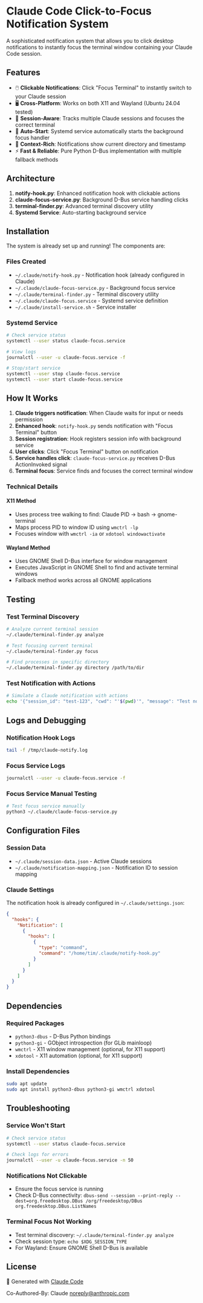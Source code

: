 # Claude Code Click-to-Focus Notification System

A sophisticated notification system that allows you to click desktop notifications to instantly focus the terminal window containing your Claude Code session.

## Features

- 🖱️ **Clickable Notifications**: Click "Focus Terminal" to instantly switch to your Claude session
- 🖥️ **Cross-Platform**: Works on both X11 and Wayland (Ubuntu 24.04 tested)
- 🎯 **Session-Aware**: Tracks multiple Claude sessions and focuses the correct terminal
- 🔧 **Auto-Start**: Systemd service automatically starts the background focus handler
- 📁 **Context-Rich**: Notifications show current directory and timestamp
- ⚡ **Fast & Reliable**: Pure Python D-Bus implementation with multiple fallback methods

## Architecture

1. **notify-hook.py**: Enhanced notification hook with clickable actions
2. **claude-focus-service.py**: Background D-Bus service handling clicks
3. **terminal-finder.py**: Advanced terminal discovery utility
4. **Systemd Service**: Auto-starting background service

## Installation

The system is already set up and running! The components are:

### Files Created
- `~/.claude/notify-hook.py` - Notification hook (already configured in Claude)
- `~/.claude/claude-focus-service.py` - Background focus service
- `~/.claude/terminal-finder.py` - Terminal discovery utility
- `~/.claude/claude-focus.service` - Systemd service definition
- `~/.claude/install-service.sh` - Service installer

### Systemd Service
```bash
# Check service status
systemctl --user status claude-focus.service

# View logs
journalctl --user -u claude-focus.service -f

# Stop/start service
systemctl --user stop claude-focus.service
systemctl --user start claude-focus.service
```

## How It Works

1. **Claude triggers notification**: When Claude waits for input or needs permission
2. **Enhanced hook**: `notify-hook.py` sends notification with "Focus Terminal" button
3. **Session registration**: Hook registers session info with background service
4. **User clicks**: Click "Focus Terminal" button on notification
5. **Service handles click**: `claude-focus-service.py` receives D-Bus ActionInvoked signal
6. **Terminal focus**: Service finds and focuses the correct terminal window

### Technical Details

#### X11 Method
- Uses process tree walking to find: Claude PID → bash → gnome-terminal
- Maps process PID to window ID using `wmctrl -lp`
- Focuses window with `wmctrl -ia` or `xdotool windowactivate`

#### Wayland Method
- Uses GNOME Shell D-Bus interface for window management
- Executes JavaScript in GNOME Shell to find and activate terminal windows
- Fallback method works across all GNOME applications

## Testing

### Test Terminal Discovery
```bash
# Analyze current terminal session
~/.claude/terminal-finder.py analyze

# Test focusing current terminal
~/.claude/terminal-finder.py focus

# Find processes in specific directory
~/.claude/terminal-finder.py directory /path/to/dir
```

### Test Notification with Actions
```bash
# Simulate a Claude notification with actions
echo '{"session_id": "test-123", "cwd": "'$(pwd)'", "message": "Test notification"}' | ~/.claude/notify-hook.py
```

## Logs and Debugging

### Notification Hook Logs
```bash
tail -f /tmp/claude-notify.log
```

### Focus Service Logs
```bash
journalctl --user -u claude-focus.service -f
```

### Focus Service Manual Testing
```bash
# Test focus service manually
python3 ~/.claude/claude-focus-service.py
```

## Configuration Files

### Session Data
- `~/.claude/session-data.json` - Active Claude sessions
- `~/.claude/notification-mapping.json` - Notification ID to session mapping

### Claude Settings
The notification hook is already configured in `~/.claude/settings.json`:
```json
{
  "hooks": {
    "Notification": [
      {
        "hooks": [
          {
            "type": "command",
            "command": "/home/tim/.claude/notify-hook.py"
          }
        ]
      }
    ]
  }
}
```

## Dependencies

### Required Packages
- `python3-dbus` - D-Bus Python bindings
- `python3-gi` - GObject introspection (for GLib mainloop)
- `wmctrl` - X11 window management (optional, for X11 support)
- `xdotool` - X11 automation (optional, for X11 support)

### Install Dependencies
```bash
sudo apt update
sudo apt install python3-dbus python3-gi wmctrl xdotool
```

## Troubleshooting

### Service Won't Start
```bash
# Check service status
systemctl --user status claude-focus.service

# Check logs for errors
journalctl --user -u claude-focus.service -n 50
```

### Notifications Not Clickable
- Ensure the focus service is running
- Check D-Bus connectivity: `dbus-send --session --print-reply --dest=org.freedesktop.DBus /org/freedesktop/DBus org.freedesktop.DBus.ListNames`

### Terminal Focus Not Working
- Test terminal discovery: `~/.claude/terminal-finder.py analyze`
- Check session type: `echo $XDG_SESSION_TYPE`
- For Wayland: Ensure GNOME Shell D-Bus is available

## License

🤖 Generated with [Claude Code](https://claude.com/claude-code)

Co-Authored-By: Claude <noreply@anthropic.com>